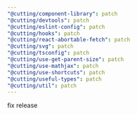 ```yaml
---
"@cutting/component-library": patch
"@cutting/devtools": patch
"@cutting/eslint-config": patch
"@cutting/hooks": patch
"@cutting/react-abortable-fetch": patch
"@cutting/svg": patch
"@cutting/tsconfig": patch
"@cutting/use-get-parent-size": patch
"@cutting/use-mathjax": patch
"@cutting/use-shortcuts": patch
"@cutting/useful-types": patch
"@cutting/util": patch
---
```


fix release
